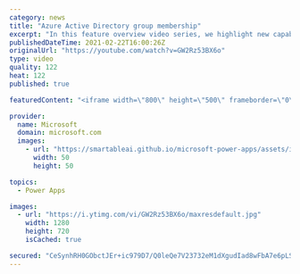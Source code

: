 ```yaml
---
category: news
title: "Azure Active Directory group membership"
excerpt: "In this feature overview video series, we highlight new capabilities included in the latest update to Microsoft Power Apps.  Power Apps Dataverse provides record level security to Azure Active Directory group membership types. Admins can easily set up and assign permissions to different Azure AD users,"
publishedDateTime: 2021-02-22T16:00:26Z
originalUrl: "https://youtube.com/watch?v=GW2Rz53BX6o"
type: video
quality: 122
heat: 122
published: true

featuredContent: "<iframe width=\"800\" height=\"500\" frameborder=\"0\" src=\"https://www.youtube.com/embed/GW2Rz53BX6o\" allow=\"accelerometer; autoplay; encrypted-media; gyroscope; picture-in-picture\" allowfullscreen></iframe>"

provider:
  name: Microsoft
  domain: microsoft.com
  images:
    - url: "https://smartableai.github.io/microsoft-power-apps/assets/images/organizations/microsoft.com-50x50.jpg"
      width: 50
      height: 50

topics:
  - Power Apps

images:
  - url: "https://i.ytimg.com/vi/GW2Rz53BX6o/maxresdefault.jpg"
    width: 1280
    height: 720
    isCached: true

secured: "CeSynhRH0GObctJEr+ic979D7/Q0leQe7V23732eM1dXgudIad8wFbA7e6pLS4g+wW9huJXmQt5nawOQy5nVLNELp41Rb9GN+CF8QIg1qX4aNyLe35rR4BOIfocqFrhrFH2bwzdgRIqYAgrce4Ss71dOMbqzuJkWHz0qAKYLCmIXkSjSl2XSMEPRsG19dFSRtQynibYGvyYAK/FL9s+7UMU7JG/2JouuuW+ZvmMgpazeVINiTe8ePgMVb1gqQiQShrAfJqsyQPYpZPeXSaYo+hKl+MKAUdBgA59caWleeSvijpsH3vAQt/wCj/OOjY5qOszYNoJa9RlF7FjtYbm/8uMlxZ/6AroKZRxKTFHzf2ClgFxeWTH8iVuEkdDAJ1h212folBKDR24avJholmtga8xBsBZtGv4Cfhh1kp+/qqxtsGNoaGflMt0hVlqoRTo2;mlIz193E1MdT3lDyuIfXFw=="
---
```


